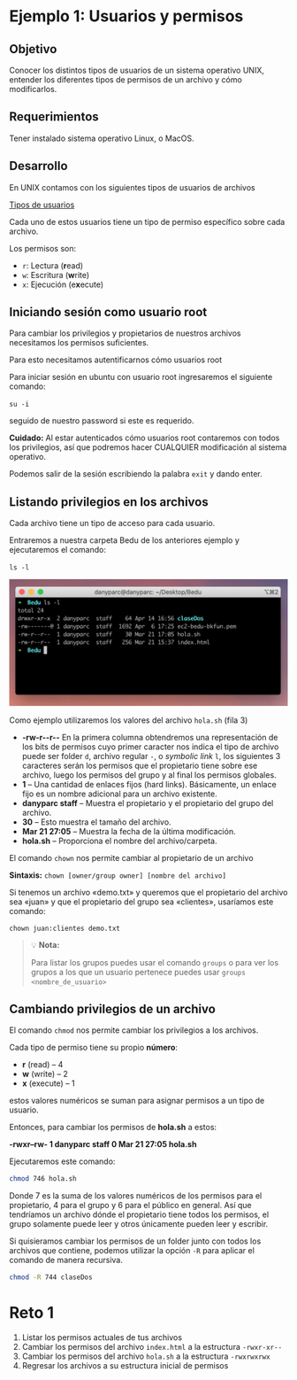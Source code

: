 # Ejemplo 1: Usuarios y permisos

## Objetivo

Conocer los distintos tipos de usuarios de un sistema operativo UNIX, entender los diferentes tipos de permisos de un archivo y cómo modificarlos.

## Requerimientos

Tener instalado sistema operativo Linux, o MacOS.

## Desarrollo

En UNIX contamos con los siguientes tipos de usuarios de archivos

[Tipos de usuarios](src/Tipos%20de%20usuarios%204f66ffc3bf854dbda09149dedd293edb.csv)

Cada uno de estos usuarios tiene un tipo de permiso específico sobre cada archivo. 

Los permisos son:

- `r`: Lectura (**r**ead)
- `w`: Escritura (**w**rite)
- `x`: Ejecución (e**x**ecute)

## Iniciando sesión como usuario root

Para cambiar los privilegios y propietarios de nuestros archivos necesitamos los permisos suficientes.

Para esto necesitamos autentificarnos cómo usuarios root

Para iniciar sesión en ubuntu con usuario root ingresaremos el siguiente comando:

`su -i` 

seguido de nuestro password si este es requerido.

**Cuidado:** Al estar autenticados cómo usuarios root contaremos con todos los privilegios, así que podremos hacer CUALQUIER modificación al sistema operativo.

Podemos salir de la sesión escribiendo la palabra `exit` y dando enter.

## Listando privilegios en los archivos

Cada archivo tiene un tipo de acceso para cada usuario.

Entraremos a nuestra carpeta Bedu de los anteriores ejemplo y ejecutaremos el comando:

`ls -l`

![src/Untitled.png](src/Untitled.png)

Como ejemplo utilizaremos los valores del archivo `hola.sh` (fila 3)

- **-rw-r--r--** En la primera columna obtendremos una representación de los bits de permisos cuyo primer caracter nos indica el tipo de archivo puede ser folder `d`, archivo regular `-`, o *symbolic link* `l`, los siguientes 3 caracteres serán los permisos que el propietario tiene sobre ese archivo, luego los permisos del grupo y al final los permisos globales.
- **1** – Una cantidad de enlaces fijos (hard links). Básicamente, un enlace fijo es un nombre adicional para un archivo existente.
- **danyparc staff** – Muestra el propietario y el propietario del grupo del archivo.
- **30** – Esto muestra el tamaño del archivo.
- **Mar 21 27:05** – Muestra la fecha de la última modificación.
- **hola.sh** – Proporciona el nombre del archivo/carpeta.


El comando `chown` nos permite cambiar al propietario de un archivo

**Sintaxis:** `chown [owner/group owner] [nombre del archivo]`

Si tenemos un archivo «demo.txt» y queremos que el propietario del archivo sea «juan» y que el propietario del grupo sea «clientes», usaríamos este comando:

```
chown juan:clientes demo.txt
```

> 💡 **Nota:**
>
> Para listar los grupos puedes usar el comando `groups` o para ver los grupos a los que un usuario pertenece puedes usar `groups <nombre_de_usuario>`

## Cambiando privilegios de un archivo

El comando `chmod` nos permite cambiar los privilegios a los archivos. 

Cada tipo de permiso tiene su propio **número**:

- **r** (read) – 4
- **w** (write) – 2
- **x** (execute) – 1

estos valores numéricos se suman para asignar permisos a un tipo de usuario.

Entonces, para cambiar los permisos de **hola.sh** a estos:

**-rwxr–rw- 1 danyparc staff 0 Mar 21 27:05 hola.sh**

Ejecutaremos este comando:

```bash
chmod 746 hola.sh
```

Donde 7 es la suma de los valores numéricos de los permisos para el propietario, 4 para el grupo y 6 para el público en general. Así que tendríamos un archivo dónde el propietario tiene todos los permisos, el grupo solamente puede leer y otros únicamente pueden leer y escribir.

Si quisieramos cambiar los permisos de un folder junto con todos los archivos que contiene, podemos utilizar la opción `-R` para aplicar el comando de manera recursiva. 

```bash
chmod -R 744 claseDos
```

# Reto 1

1. Listar los permisos actuales de tus archivos
2. Cambiar los permisos del archivo `index.html` a la estructura `-rwxr-xr--` 
3. Cambiar los permisos del archivo `hola.sh` a la estructura `-rwxrwxrwx`
4. Regresar los archivos a su estructura inicial de permisos